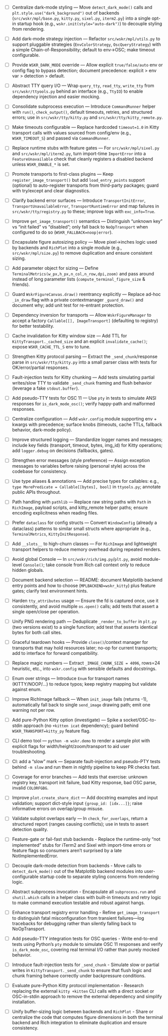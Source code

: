 * [ ] Centralize dark-mode styling — Move `detect_dark_mode()` calls and `plt.style.use("dark_background")` out of backends (`src/wskr/mpl/base.py`, `kitty.py`, `sixel.py`, `iterm2.py`) into a single opt-in startup hook (e.g., `wskr.init(style="auto-dark")`) to decouple styling from rendering.
* [ ] Add dark-mode strategy injection — Refactor `src/wskr/mpl/utils.py` to support pluggable strategies (`EnvColorStrategy`, `OscQueryStrategy`) with a simple Chain-of-Responsibility; default to env→OSC; make timeout configurable.
* [ ] Provide `WSKR_DARK_MODE` override — Allow explicit `true/false/auto` env or config flag to bypass detection; document precedence: explicit > env var > detection > default.
* [ ] Abstract TTY query I/O — Wrap `query_tty`, `read_tty`, `write_tty` from `src/wskr/ttyools.py` behind an interface (e.g., `TtyIO`) to enable dependency injection and easier mocking.
* [ ] Consolidate subprocess execution — Introduce `CommandRunner` helper with `run()`, `check_output()`, default timeouts, retries, and structured errors; use in `src/wskr/tty/kitty.py` and `src/wskr/tty/kitty_remote.py`.
* [ ] Make timeouts configurable — Replace hardcoded `timeout=1.0` in Kitty transport calls with values sourced from config/env (e.g., `WSKR_TIMEOUT_S`) and passed via `CommandRunner`.
* [ ] Replace runtime stubs with feature gates — For `src/wskr/mpl/sixel.py` and `src/wskr/mpl/iterm2.py`, turn import-time `ImportError` into a `FeatureUnavailable` check that cleanly registers a disabled backend unless `WSKR_ENABLE_*` is set.
* [ ] Promote transports to first-class plugins — Keep `register_image_transport()` but add `load_entry_points` support (optional) to auto-register transports from third-party packages; guard with try/except and clear diagnostics.
* [ ] Clarify backend error surfaces — Introduce `TransportInitError`, `TransportUnavailableError`, `TransportRuntimeError` and map failures in `src/wskr/tty/registry.py` to these; improve logs with `exc_info=True`.
* [ ] Improve `get_image_transport()` semantics — Distinguish “unknown key” vs “init failed” vs “disabled”; only fall back to `NoOpTransport` when configured to do so (`WSKR_FALLBACK=noop|error`).
* [ ] Encapsulate figure autosizing policy — Move pixel→inches logic used by backends and `RichPlot` into a single module (e.g., `src/wskr/mpl/size.py`) to remove duplication and ensure consistent sizing.
* [ ] Add parameter object for sizing — Define `TerminalMetrics(w_px,h_px,n_col,n_row,dpi,zoom)` and pass around instead of long parameter lists (`compute_terminal_figure_size` & friends).
* [ ] Guard `WskrFigureCanvas.draw()` reentrancy explicitly — Replace ad-hoc `_in_draw` flag with a private contextmanager `_guard_draw()` and document why; add unit test for re-entrant protection.
* [ ] Dependency inversion for transports — Allow `WskrFigureManager` to accept a factory `Callable[[], ImageTransport]` (defaulting to registry) for better testability.
* [ ] Cache invalidation for Kitty window size — Add TTL for `KittyTransport._cached_size` and an explicit `invalidate_cache()`; expose `WSKR_CACHE_TTL_S` env to tune.
* [ ] Strengthen Kitty protocol parsing — Extract the `_send_chunk`/response parse in `src/wskr/tty/kitty.py` into a small parser class with tests for OK/error/partial responses.
* [ ] Fault-injection tests for Kitty chunking — Add tests simulating partial writes/slow TTY to validate `_send_chunk` framing and flush behavior (leverage a fake `stdout.buffer`).
* [ ] Add pseudo-TTY tests for OSC 11 — Use `pty` in tests to simulate ANSI responses for `is_dark_mode_osc()`; verify happy-path and malformed responses.
* [ ] Centralize configuration — Add `wskr.config` module supporting env + kwargs with precedence; surface knobs (timeouts, cache TTLs, fallback behavior, dark-mode policy).
* [ ] Improve structured logging — Standardize logger names and messages; include key fields (transport, timeout, bytes, img\_id) for Kitty operations; add `logger.debug` on decisions (fallbacks, gates).
* [ ] Strengthen error messages (style preference) — Assign exception messages to variables before raising (personal style) across the codebase for consistency.
* [ ] Use type aliases & annotations — Add precise types for callables: e.g., `type MorePredicate = Callable[[bytes], bool]` in `ttyools.py`; annotate public APIs throughout.
* [ ] Path handling with `pathlib` — Replace raw string paths with `Path` in `RichImage`, payload scripts, and kitty\_remote helper paths; ensure encoding explicitness when reading files.
* [ ] Prefer `dataclass` for config structs — Convert `WindowConfig` (already a dataclass) patterns to similar small structs where appropriate (e.g., `TerminalMetrics`, `KittyInitResponse`).
* [ ] Add `__slots__` to high-churn classes — For `RichImage` and lightweight transport helpers to reduce memory overhead during repeated renders.
* [ ] Avoid global Console — In `src/wskr/rich/img.py`/`plt.py`, avoid module-level `Console()`; take console from Rich call context only to reduce hidden globals.
* [ ] Document backend selection — README: document Matplotlib backend entry points and how to choose (`MPLBACKEND=wskr_kitty`) plus feature gates; clarify test environment hints.
* [ ] Harden `tty_attributes` usage — Ensure the fd is captured once, use it consistently, and avoid multiple `os.open()` calls; add tests that assert a single open/close per operation.
* [ ] Unify PNG rendering path — Deduplicate `_render_to_buffer` in `plt.py` (two versions exist) to a single function; add test that asserts identical bytes for both call sites.
* [ ] Graceful teardown hooks — Provide `close()`/context manager for transports that may hold resources later; no-op for current transports; add to interface for forward compatibility.
* [ ] Replace magic numbers — Extract `_IMAGE_CHUNK_SIZE = 4096`, rows=24 heuristic, etc., into `wskr.config` with sensible defaults and docstrings.
* [ ] Enum over strings — Introduce `Enum` for transport names (KITTY/NOOP/…) to reduce typos; keep registry mapping but validate against enum.
* [ ] Improve RichImage fallback — When `init_image` fails (returns -1), automatically fall back to single `send_image` drawing path; emit one warning not per row.
* [ ] Add pure-Python Kitty option (investigate) — Spike a socket/OSC-to-stdin approach (no `+kitten icat` dependency); guard behind `WSKR_TRANSPORT=kitty_py` feature flag.
* [ ] CLI demo tool — `python -m wskr.demo` to render a sample plot with explicit flags for width/height/zoom/transport to aid user troubleshooting.
* [ ] CI: add a “slow” mark — Separate fault-injection and pseudo-PTY tests behind `-m slow` and run them in nightly pipeline to keep PR checks fast.
* [ ] Coverage for error branches — Add tests that exercise: unknown registry key, transport init failure, bad Kitty response, bad OSC parse, invalid `COLORFGBG`.
* [ ] Improve `plot.create_share_dict` — Add docstring examples and input validation; support dict-style input `{group_id: [idx...]}`; raise informative errors on overlap/group misuse.
* [ ] Validate subplot overlaps early — In `check_for_overlaps`, return a structured report (ranges causing conflicts); use in tests to assert detection quality.

* [ ] Feature-gate or fail-fast stub backends - Replace the runtime-only “not implemented” stubs for iTerm2 and Sixel with import-time errors or feature flags so consumers aren’t surprised by a late NotImplementedError.
* [ ] Decouple dark-mode detection from backends - Move calls to `detect_dark_mode()` out of the Matplotlib backend modules into user-configurable startup code to separate styling concerns from rendering logic.
* [ ] Abstract subprocess invocation - Encapsulate all `subprocess.run` and `shutil.which` calls in a helper class with built-in timeouts and retry logic to make command execution testable and robust against hangs.
* [ ] Enhance transport registry error handling - Refine `get_image_transport` to distinguish fatal misconfiguration from transient failures—log tracebacks for debugging rather than silently falling back to NoOpTransport.
* [ ] Add pseudo-TTY integration tests for OSC queries - Write end-to-end tests using Python’s `pty` module to simulate OSC 11 responses and verify `is_dark_mode_osc`, covering real terminal I/O rather than purely mocked behavior.
* [ ] Introduce fault-injection tests for `_send_chunk` - Simulate slow or partial writes in `KittyTransport._send_chunk` to ensure that flush logic and chunk framing behave correctly under backpressure conditions.
* [ ] Evaluate pure-Python Kitty protocol implementation - Research replacing the external `kitty +kitten` CLI calls with a direct socket or OSC-in-stdin approach to remove the external dependency and simplify installation.
* [ ] Unify buffer-sizing logic between backends and `RichPlot` - Share or centralize the code that computes figure dimensions in both the terminal backend and Rich integration to eliminate duplication and ensure consistency.
